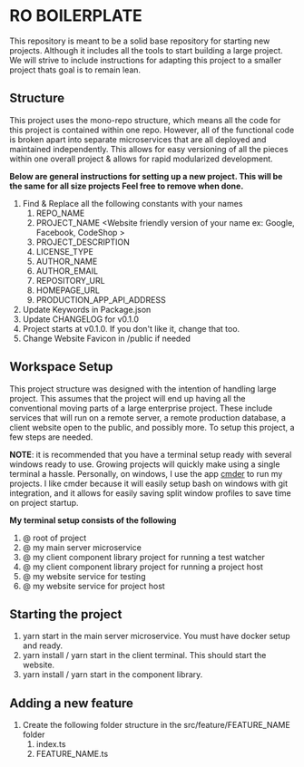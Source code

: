 # RO BOILERPLATE
This repository is meant to be a solid base repository for starting new projects.  Although it includes all the tools to start building a large project. We will strive to include instructions for adapting this project to a smaller project thats goal is to remain lean.

## Structure
This project uses the mono-repo structure, which means all the code for this project is contained within one repo. However, all of the functional code is broken apart into separate microservices that are all deployed and maintained independently.  This allows for easy versioning of all the pieces within one overall project & allows for rapid modularized development.

**Below are general instructions for setting up a new project. This will be the same for all size projects Feel free to remove when done.**
  1. Find & Replace all the following constants with your names
     1. REPO_NAME <Name that is used for your repository ex: my-project>
     2. PROJECT_NAME <Website friendly version of your name ex: Google, Facebook, CodeShop >
     8. PROJECT_DESCRIPTION <Short description of what your project does>
     3. LICENSE_TYPE
     4. AUTHOR_NAME
     5. AUTHOR_EMAIL
     6. REPOSITORY_URL
     7. HOMEPAGE_URL
     8. PRODUCTION_APP_API_ADDRESS
  2. Update Keywords in Package.json
  3. Update CHANGELOG for v0.1.0
  4. Project starts at v0.1.0.  If you don't like it, change that too.
  5. Change Website Favicon in /public if needed

## Workspace Setup
This project structure was designed with the intention of handling large project.  This assumes that the project will end up having all the conventional moving parts of a large enterprise project.  These include services that will run on a remote server,  a remote production database, a client website open to the public, and possibly more.  To setup this project, a few steps are needed.

**NOTE**: it is recommended that you have a terminal setup ready with several windows ready to use.  Growing projects will quickly make using a single terminal a hassle. Personally, on windows, I use the app [cmder](http://cmder.net/) to run my projects. I like cmder because it will easily setup bash on windows with git integration, and it allows for easily saving split window profiles to save time on project startup.

**My terminal setup consists of the following**
  1. @ root of project
  2. @ my main server microservice
  3. @ my client component library project for running a test watcher
  4. @ my client component library project for running a project host
  5. @ my website service for testing
  6. @ my website service for project host

## Starting the project
  1. yarn start in the main server microservice.  You must have docker setup and ready.
  2. yarn install / yarn start in the client terminal. This should start the website.
  3. yarn install / yarn start in the component library.


## Adding a new feature
  1. Create the following folder structure in the src/feature/FEATURE_NAME folder
     1. index.ts
     2. FEATURE_NAME.ts